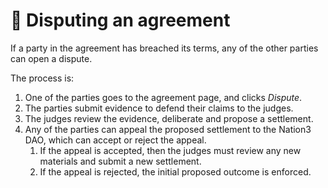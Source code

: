 # 🚩 Disputing an agreement

If a party in the agreement has breached its terms, any of the other parties can open a dispute.

The process is:

1. One of the parties goes to the agreement page, and clicks _Dispute_.
2. The parties submit evidence to defend their claims to the judges.
3. The judges review the evidence, deliberate and propose a settlement.
4. Any of the parties can appeal the proposed settlement to the Nation3 DAO, which can accept or reject the appeal.
   1. If the appeal is accepted, then the judges must review any new materials and submit a new settlement.
   2. If the appeal is rejected, the initial proposed outcome is enforced.

